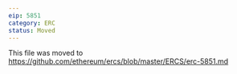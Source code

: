 ```yaml
---
eip: 5851
category: ERC
status: Moved
---
```


This file was moved to https://github.com/ethereum/ercs/blob/master/ERCS/erc-5851.md
